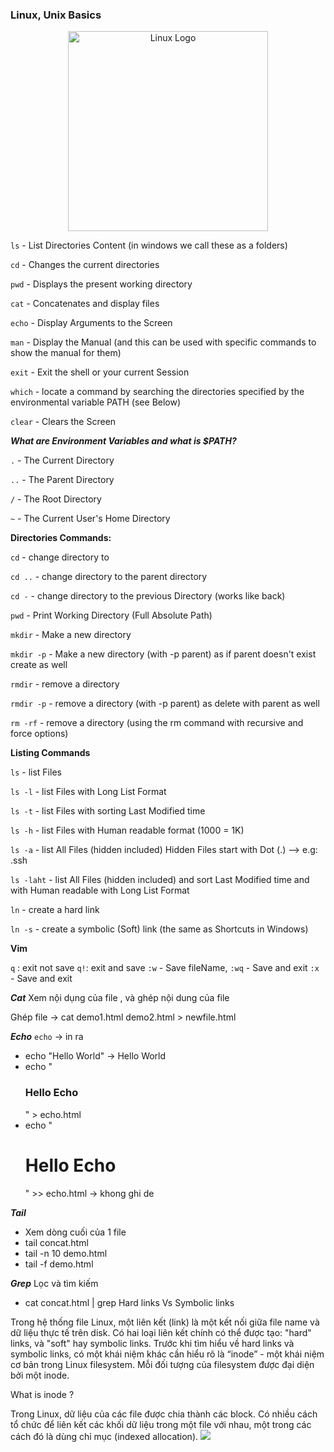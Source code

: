 ### Linux, Unix Basics
<p align="center">
  <a href="https://www.jenkins.io" target="blank"><img src="https://upload.wikimedia.org/wikipedia/commons/b/b2/Logo_c%E1%BB%A7a_H%C4%90H_VNux_GNU-Linux.svg" width="320" alt="Linux Logo" /></a>
</p>

`ls` - List Directories Content (in windows we call these as a folders)

`cd` - Changes the current directories

`pwd` - Displays the present working directory

`cat` - Concatenates and display files

`echo` - Display Arguments to the Screen

`man` - Display the Manual (and this can be used with specific commands to show the manual for them)

`exit` - Exit the shell or your current Session

`which` - locate a command by searching the directories specified by the environmental variable PATH (see Below)

`clear` - Clears the Screen

***What are Environment Variables and what is $PATH?***

`.` - The Current Directory

`..` - The Parent Directory

`/` - The Root Directory

`~` - The Current User's Home Directory


**Directories Commands:**

`cd` - change directory to

`cd ..` - change directory to the parent directory

`cd -` - change directory to the previous Directory (works like back)

`pwd` - Print Working Directory (Full Absolute Path)

`mkdir` - Make a new directory

`mkdir -p` - Make a new directory (with -p parent) as if parent doesn't exist create as well

`rmdir` - remove a directory

`rmdir -p` - remove a directory (with -p parent) as delete with parent as well

`rm -rf` - remove a directory (using the rm command with recursive and force options)

**Listing Commands**

`ls` - list Files

`ls -l` - list Files with Long List Format

`ls -t` - list Files with sorting Last Modified time

`ls -h` - list Files with Human readable format (1000 = 1K)

`ls -a` - list All Files (hidden included) Hidden Files start with Dot (.) --> e.g: .ssh

`ls -laht` - list All Files (hidden included) and sort Last Modified time and with Human readable with Long List Format

`ln` - create a hard link

`ln -s` - create a symbolic (Soft) link (the same as Shortcuts in Windows)

**Vim**

`q` : exit not save
`q!`: exit and save
`:w` - Save fileName,
`:wq` - Save and exit
`:x` - Save and exit


***Cat***
Xem nội dụng của file , và ghép nội dung của file

Ghép file -> cat demo1.html demo2.html > newfile.html

***Echo***
`echo` -> in ra 
- echo "Hello World" -> Hello World
- echo "<h3>Hello Echo</h3>" > echo.html
- echo "<h1>Hello Echo</h1>" >> echo.html -> khong ghi de

***Tail***
- Xem dòng cuối của 1 file
- tail concat.html
- tail -n 10 demo.html
- tail -f demo.html

***Grep***
Lọc và tìm kiếm
- cat concat.html | grep <keyword search>
Hard links Vs Symbolic links

Trong hệ thống file Linux, một liên kết (link) là một kết nối giữa file name và dữ liệu thực tế trên disk.
Có hai loại liên kết chính có thể được tạo: "hard" links, và "soft" hay symbolic links. Trước khi tìm hiểu về hard links và symbolic links, có một khái niệm khác cần hiểu rõ là “inode” - một khái niệm cơ bản trong Linux filesystem. Mỗi đối tượng của filesystem được đại diện bởi một inode.

What is inode ?

Trong Linux, dữ liệu của các file được chia thành các block. Có nhiều cách tổ chức để liên kết các khối dữ liệu trong một file với nhau, một trong các cách đó là dùng chỉ mục (indexed allocation).
<img src = "https://images.viblo.asia/bed26257-9800-43b5-871f-acda88c5658d.gif"/>